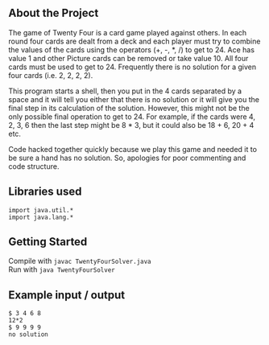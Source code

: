 ## About the Project
The game of Twenty Four is a card game played against others. 
In each round four cards are dealt from a deck and each player must try 
to combine the values of the cards using the operators (+, -, *, /) to get to 24. 
Ace has value 1 and other Picture cards can be removed or take value 10. 
All four cards must be used to get to 24. Frequently there is no solution for a given four cards (i.e. 2, 2, 2, 2).

This program starts a shell, then you put in the 4 cards separated by a space and it will tell you either that there is no solution or it will give you the final step in its calculation of the solution. However, this might not be the only possible final operation to get to 24. For example, if the cards were 4, 2, 3, 6 then the last step might be 8 * 3, but it could also be 18 + 6, 20 + 4 etc.

Code hacked together quickly because we play this game and needed it to be sure a hand has no solution. 
So, apologies for poor commenting and code structure.

## Libraries used
    import java.util.*
    import java.lang.*

## Getting Started
Compile with `javac TwentyFourSolver.java`  
Run with `java TwentyFourSolver`

## Example input / output
    $ 3 4 6 8
    12*2
    $ 9 9 9 9
    no solution


